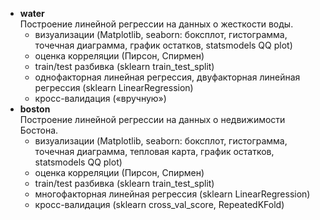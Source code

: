 * __water__
<br>Построение линейной регрессии на данных о жесткости воды.
  * визуализации (Matplotlib, seaborn: боксплот, гистограмма, точечная диаграмма, график остатков, statsmodels QQ plot)
  * оценка корреляции (Пирсон, Спирмен)
  * train/test разбивка (sklearn train_test_split)
  * однофакторная линейная регрессия, двуфакторная линейная регрессия (sklearn LinearRegression)
  * кросс-валидация («вручную»)
* __boston__
<br>Построение линейной регрессии на данных о недвижимости Бостона.
  * визуализации (Matplotlib, seaborn: боксплот, гистограмма, точечная диаграмма, тепловая карта, график остатков, statsmodels QQ plot)
  * оценка корреляции (Пирсон, Спирмен)
  * train/test разбивка (sklearn train_test_split)
  * многофакторная линейная регрессия (sklearn LinearRegression)
  * кросс-валидация (sklearn cross_val_score, RepeatedKFold)